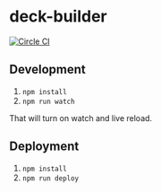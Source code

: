 # deck-builder
[![Circle CI](https://circleci.com/gh/tcg-pokedex/deck-builder.svg?style=svg)](https://circleci.com/gh/pokemon-tcg/deck-builder)

## Development

1. `npm install`
2. `npm run watch`

That will turn on watch and live reload.

## Deployment

1. `npm install`
2. `npm run deploy`
